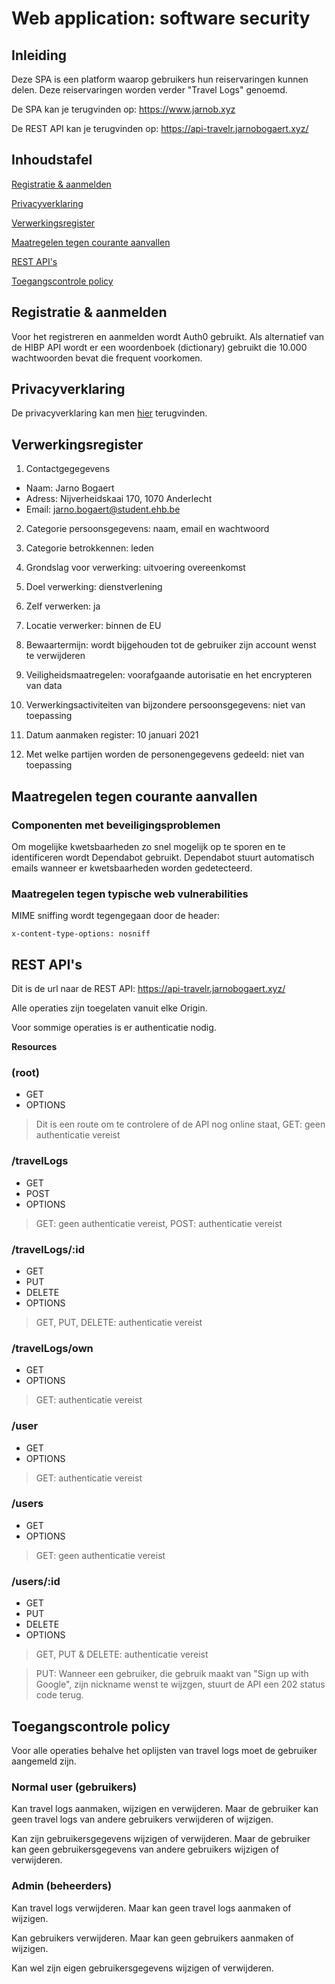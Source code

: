 # Web application: software security

## Inleiding

Deze SPA is een platform waarop gebruikers hun reiservaringen kunnen delen. Deze reiservaringen worden verder "Travel Logs" genoemd.

De SPA kan je terugvinden op: https://www.jarnob.xyz

De REST API kan je terugvinden op: https://api-travelr.jarnobogaert.xyz/

## Inhoudstafel

[Registratie & aanmelden](#registratie-&-aanmelden)

[Privacyverklaring](#Privacyverklaring)

[Verwerkingsregister](#Verwerkingsregister)

[Maatregelen tegen courante aanvallen](#maatregelen-tegen-courante-aanvallen)

[REST API's](#rest-api's)

[Toegangscontrole policy](#Toegangscontrole-policy)

## Registratie & aanmelden

Voor het registreren en aanmelden wordt Auth0 gebruikt. Als alternatief van de HIBP API wordt er een woordenboek (dictionary) gebruikt die 10.000 wachtwoorden bevat die frequent voorkomen.

## Privacyverklaring

De privacyverklaring kan men [hier](https://www.jarnob.xyz/privacy-policy) terugvinden.

## Verwerkingsregister

1. Contactgegegevens

- Naam: Jarno Bogaert
- Adress: Nijverheidskaai 170, 1070 Anderlecht
- Email: jarno.bogaert@student.ehb.be

2. Categorie persoonsgegevens: naam, email en wachtwoord

3. Categorie betrokkennen: leden

4. Grondslag voor verwerking: uitvoering overeenkomst

5. Doel verwerking: dienstverlening

6. Zelf verwerken: ja

7. Locatie verwerker: binnen de EU

8. Bewaartermijn: wordt bijgehouden tot de gebruiker zijn account wenst te verwijderen

9. Veiligheidsmaatregelen: voorafgaande autorisatie en het encrypteren van data

10. Verwerkingsactiviteiten van bijzondere persoonsgegevens: niet van toepassing

11. Datum aanmaken register: 10 januari 2021

12. Met welke partijen worden de personengegevens gedeeld: niet van toepassing

## Maatregelen tegen courante aanvallen

### Componenten met beveiligingsproblemen

Om mogelijke kwetsbaarheden zo snel mogelijk op te sporen en te identificeren wordt Dependabot gebruikt. Dependabot stuurt automatisch emails wanneer er kwetsbaarheden worden gedetecteerd.

### Maatregelen tegen typische web vulnerabilities

MIME sniffing wordt tegengegaan door de header:

`x-content-type-options: nosniff`

## REST API's

Dit is de url naar de REST API: https://api-travelr.jarnobogaert.xyz/

Alle operaties zijn toegelaten vanuit elke Origin.

Voor sommige operaties is er authenticatie nodig.

**Resources**

### (root)

- GET
- OPTIONS

> Dit is een route om te controlere of de API nog online staat, GET: geen authenticatie vereist

### /travelLogs

- GET
- POST
- OPTIONS

> GET: geen authenticatie vereist, POST: authenticatie vereist

### /travelLogs/:id

- GET
- PUT
- DELETE
- OPTIONS

> GET, PUT, DELETE: authenticatie vereist

### /travelLogs/own

- GET
- OPTIONS

> GET: authenticatie vereist

### /user

- GET
- OPTIONS

> GET: authenticatie vereist

### /users

- GET
- OPTIONS

> GET: geen authenticatie vereist

### /users/:id

- GET
- PUT
- DELETE
- OPTIONS

> GET, PUT & DELETE: authenticatie vereist

> PUT: Wanneer een gebruiker, die gebruik maakt van "Sign up with Google", zijn nickname wenst te wijzgen, stuurt de API een 202 status code terug.

## Toegangscontrole policy

Voor alle operaties behalve het oplijsten van travel logs moet de gebruiker aangemeld zijn.

### Normal user (gebruikers)

Kan travel logs aanmaken, wijzigen en verwijderen. Maar de gebruiker kan geen travel logs van andere gebruikers verwijderen of wijzigen.

Kan zijn gebruikersgegevens wijzigen of verwijderen. Maar de gebruiker kan geen gebruikersgegevens van andere gebruikers wijzigen of verwijderen.

### Admin (beheerders)

Kan travel logs verwijderen. Maar kan geen travel logs aanmaken of wijzigen.

Kan gebruikers verwijderen. Maar kan geen gebruikers aanmaken of wijzigen.

Kan wel zijn eigen gebruikersgegevens wijzigen of verwijderen.
